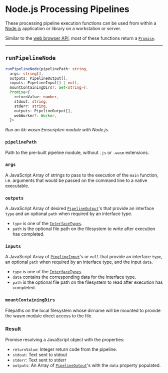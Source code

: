 # Node.js Processing Pipelines

These processing pipeline execution functions can be used from within a [Node.js](https://nodejs.org/) application or library on a workstation or server.

Similar to the [web browser API](./browser_pipelines.html), most of these functions return a [`Promise`](https://developer.mozilla.org/en-US/docs/Web/JavaScript/Reference/Global_Objects/Promise).

---

## `runPipelineNode`

```ts
runPipelineNode(pipelinePath: string,
  args: string[],
  outputs: PipelineOutput[],
  inputs: PipelineInput[] | null,
  mountContainingDirs?: Set<string>):
  Promise<{
    returnValue: number,
    stdout: string,
    stderr: string,
    outputs: PipelineOutput[],
    webWorker?: Worker,
  }>
```


*Run an itk-wasm Emscripten module with Node.js.*

### `pipelinePath`

Path to the pre-built pipeline module, without `.js` or `.wasm` extensions.

### `args`

A JavaScript Array of strings to pass to the execution of the `main` function, i.e. arguments that would be passed on the command line to a native executable.

### `outputs`

A JavaScript Array of desired [`PipelineOutput`](https://github.com/InsightSoftwareConsortium/itk-wasm/blob/main/src/pipeline/PipelineOutput.ts)'s that provide an interface `type` and an optional `path` when required by an interface type.

- `type` is one of the [`InterfaceTypes`](/api/interface_types).
- `path` is the optional file path on the filesystem to write after execution has completed.

### `inputs`

A JavaScript Array of [`PipelineInput`](https://github.com/InsightSoftwareConsortium/itk-wasm/blob/main/src/pipeline/PipelineInput.ts)'s or `null` that provide an interface `type`, an optional `path` when required by an interface type, and the input `data`.


- `type` is one of the [`InterfaceTypes`](/api/interface_types).
- `data` contains the corresponding data for the interface type.
- `path` is the optional file path on the filesystem to read after execution has completed.

### `mountContainingDirs`

Filepaths on the local filesystem whose dirname will be mounted to provide the wasm module direct access to the file.

### Result

Promise resolving a JavaScript object with the properties:

- `returnValue`: Integer return code from the pipeline.
- `stdout`: Text sent to stdout
- `stderr`: Text sent to stderr
-  `outputs`: An Array of [`PipelineOutput`](https://github.com/InsightSoftwareConsortium/itk-wasm/blob/main/src/pipeline/PipelineOutput.ts)'s with the `data` property populated.